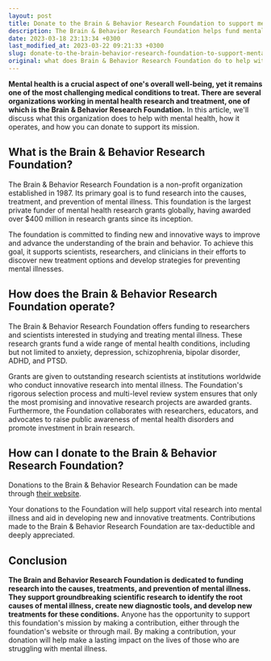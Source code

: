 ```yaml
---
layout: post
title: Donate to the Brain & Behavior Research Foundation to support mental health research.
description: The Brain & Behavior Research Foundation helps fund mental health research to develop better treatments and a cure. You can donate to their cause to support their efforts.
date: 2023-03-18 23:13:34 +0300
last_modified_at: 2023-03-22 09:21:33 +0300
slug: donate-to-the-brain-behavior-research-foundation-to-support-mental-health-research
original: what does Brain & Behavior Research Foundation do to help with mental health, how do they do it, how can i donate?
---
```

**Mental health is a crucial aspect of one's overall well-being, yet it remains one of the most challenging medical conditions to treat. There are several organizations working in mental health research and treatment, one of which is the Brain & Behavior Research Foundation.** In this article, we'll discuss what this organization does to help with mental health, how it operates, and how you can donate to support its mission.

## What is the Brain & Behavior Research Foundation?

The Brain & Behavior Research Foundation is a non-profit organization established in 1987. Its primary goal is to fund research into the causes, treatment, and prevention of mental illness. This foundation is the largest private funder of mental health research grants globally, having awarded over $400 million in research grants since its inception.

The foundation is committed to finding new and innovative ways to improve and advance the understanding of the brain and behavior. To achieve this goal, it supports scientists, researchers, and clinicians in their efforts to discover new treatment options and develop strategies for preventing mental illnesses.

## How does the Brain & Behavior Research Foundation operate?

The Brain & Behavior Research Foundation offers funding to researchers and scientists interested in studying and treating mental illness. These research grants fund a wide range of mental health conditions, including but not limited to anxiety, depression, schizophrenia, bipolar disorder, ADHD, and PTSD.

Grants are given to outstanding research scientists at institutions worldwide who conduct innovative research into mental illness. The Foundation's rigorous selection process and multi-level review system ensures that only the most promising and innovative research projects are awarded grants. Furthermore, the Foundation collaborates with researchers, educators, and advocates to raise public awareness of mental health disorders and promote investment in brain research.

## How can I donate to the Brain & Behavior Research Foundation?

Donations to the Brain & Behavior Research Foundation can be made through [their website](https://www.bbrfoundation.org/). 

Your donations to the Foundation will help support vital research into mental illness and aid in developing new and innovative treatments. Contributions made to the Brain & Behavior Research Foundation are tax-deductible and deeply appreciated.

## Conclusion

**The Brain and Behavior Research Foundation is dedicated to funding research into the causes, treatments, and prevention of mental illness. They support groundbreaking scientific research to identify the root causes of mental illness, create new diagnostic tools, and develop new treatments for these conditions.** Anyone has the opportunity to support this foundation's mission by making a contribution, either through the foundation's website or through mail. By making a contribution, your donation will help make a lasting impact on the lives of those who are struggling with mental illness.
